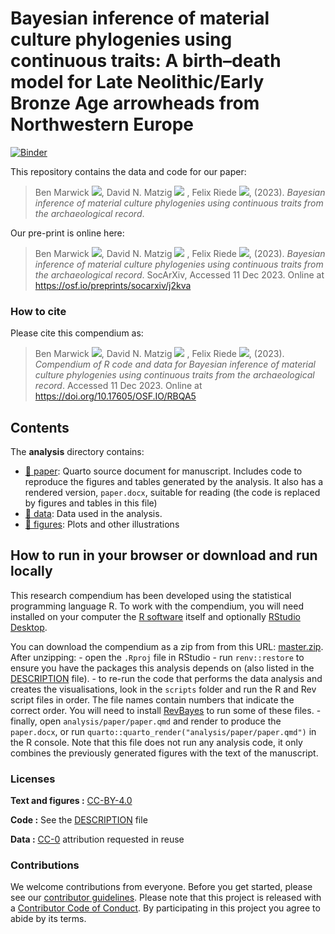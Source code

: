 
<!-- README.md is generated from README.Rmd. Please edit that file -->

# Bayesian inference of material culture phylogenies using continuous traits: A birth–death model for Late Neolithic/Early Bronze Age arrowheads from Northwestern Europe

[![Binder](https://mybinder.org/badge_logo.svg)](https://mybinder.org/v2/gh/benmarwick/bayesinfmatcultphylo/master?urlpath=rstudio)

This repository contains the data and code for our paper:

> Ben Marwick
> [![](https://orcid.org/sites/default/files/images/orcid_16x16.png)](https://orcid.org/0000-0001-7879-4531),
> David N. Matzig
> [![](https://orcid.org/sites/default/files/images/orcid_16x16.png)](https://orcid.org/0000-0001-7349-5401)
> , Felix Riede
> [![](https://orcid.org/sites/default/files/images/orcid_16x16.png)](https://orcid.org/0000-0002-4879-7157),
> (2023). *Bayesian inference of material culture phylogenies using
> continuous traits from the archaeological record*.

Our pre-print is online here:

> Ben Marwick
> [![](https://orcid.org/sites/default/files/images/orcid_16x16.png)](https://orcid.org/0000-0001-7879-4531),
> David N. Matzig
> [![](https://orcid.org/sites/default/files/images/orcid_16x16.png)](https://orcid.org/0000-0001-7349-5401)
> , Felix Riede
> [![](https://orcid.org/sites/default/files/images/orcid_16x16.png)](https://orcid.org/0000-0002-4879-7157),
> (2023). *Bayesian inference of material culture phylogenies using
> continuous traits from the archaeological record*. SocArXiv, Accessed
> 11 Dec 2023. Online at <https://osf.io/preprints/socarxiv/j2kva>

### How to cite

Please cite this compendium as:

> Ben Marwick
> [![](https://orcid.org/sites/default/files/images/orcid_16x16.png)](https://orcid.org/0000-0001-7879-4531),
> David N. Matzig
> [![](https://orcid.org/sites/default/files/images/orcid_16x16.png)](https://orcid.org/0000-0001-7349-5401)
> , Felix Riede
> [![](https://orcid.org/sites/default/files/images/orcid_16x16.png)](https://orcid.org/0000-0002-4879-7157),
> (2023). *Compendium of R code and data for Bayesian inference of
> material culture phylogenies using continuous traits from the
> archaeological record*. Accessed 11 Dec 2023. Online at
> <https://doi.org/10.17605/OSF.IO/RBQA5>

## Contents

The **analysis** directory contains:

- [:file_folder: paper](/analysis/paper): Quarto source document for
  manuscript. Includes code to reproduce the figures and tables
  generated by the analysis. It also has a rendered version,
  `paper.docx`, suitable for reading (the code is replaced by figures
  and tables in this file)
- [:file_folder: data](/analysis/data): Data used in the analysis.
- [:file_folder: figures](/analysis/figures): Plots and other
  illustrations

## How to run in your browser or download and run locally

This research compendium has been developed using the statistical
programming language R. To work with the compendium, you will need
installed on your computer the [R
software](https://cloud.r-project.org/) itself and optionally [RStudio
Desktop](https://rstudio.com/products/rstudio/download/).

You can download the compendium as a zip from from this URL:
[master.zip](/archive/refs/heads/master.zip). After unzipping: - open
the `.Rproj` file in RStudio - run `renv::restore` to ensure you have
the packages this analysis depends on (also listed in the
[DESCRIPTION](/DESCRIPTION) file). - to re-run the code that performs
the data analysis and creates the visualisations, look in the `scripts`
folder and run the R and Rev script files in order. The file names
contain numbers that indicate the correct order. You will need to
install [RevBayes](https://revbayes.github.io/) to run some of these
files. - finally, open `analysis/paper/paper.qmd` and render to produce
the `paper.docx`, or run
`quarto::quarto_render("analysis/paper/paper.qmd")` in the R console.
Note that this file does not run any analysis code, it only combines the
previously generated figures with the text of the manuscript.

### Licenses

**Text and figures :**
[CC-BY-4.0](http://creativecommons.org/licenses/by/4.0/)

**Code :** See the [DESCRIPTION](DESCRIPTION) file

**Data :** [CC-0](http://creativecommons.org/publicdomain/zero/1.0/)
attribution requested in reuse

### Contributions

We welcome contributions from everyone. Before you get started, please
see our [contributor guidelines](CONTRIBUTING.md). Please note that this
project is released with a [Contributor Code of Conduct](CONDUCT.md). By
participating in this project you agree to abide by its terms.
